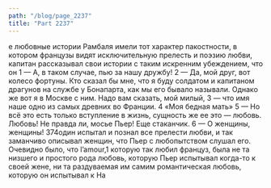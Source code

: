 ```yaml
---
path: "/blog/page_2237"
title: "Part 2237"
---
```


е любовные истории Рамбаля имели тот характер пакостности, в котором французы видят исключительную прелесть и поэзию любви, капитан рассказывал свои истории с таким искренним убеждением, что он 1 — А, в таком случае, пью за нашу дружбу!
2 — Да, мой друг, вот колесо фортуны. Кто сказал бы мне, что я буду солдатом и капитаном драгунов на службе у Бонапарта, как мы его бывало называли. Однако же вот я в Москве с ним. Надо вам сказать, мой милый,
3 — что имя наше одно из самых древних во Франции.
4 «Моя бедная мать»
5 — Но всё это есть только вступление в жизнь, сущность же ее это — любовь. Любовь! Не правда ли, мосье Пьер! Еще стаканчик.
6 — О женщины, женщины!
374один испытал и познал все прелести любви, и так заманчиво описывал женщин, что Пьер с любопытством слушал его.
Очевидно было, что l’amour,1 которую так любил француз, была не та низшего и простого рода любовь, которую Пьер испытывал когда-то к своей жене, ни та раздуваемая им самим романтическая любовь, которую он испытывал к На
